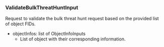 ### ValidateBulkThreatHuntInput
Request to validate the bulk threat hunt request based on the provided list
of object FIDs.

- objectInfos: list of ObjectInfoInputs
  - List of object with their corresponding information.
